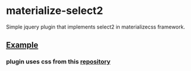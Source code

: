 # materialize-select2
Simple jquery plugin that implements select2 in materializecss framework.
## [Example](https://jsfiddle.net/nikitasnv/6v12po6z/)
### plugin uses css from this [repository](https://github.com/kevzlou7979/select2-materialize)
